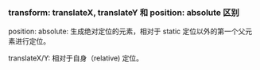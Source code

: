 ### transform: translateX, translateY 和 position: absolute 区别

position: absolute: 生成绝对定位的元素，相对于 static 定位以外的第一个父元素进行定位。

translateX/Y: 相对于自身（relative) 定位。

